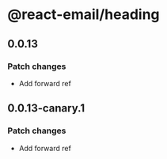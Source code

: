 # @react-email/heading

## 0.0.13

### Patch changes

- Add forward ref

## 0.0.13-canary.1

### Patch changes

- Add forward ref
